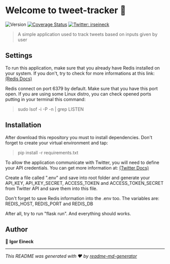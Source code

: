 # Welcome to tweet-tracker 👋

![Version](https://img.shields.io/badge/version-0.2-blue.svg?cacheSeconds=2592000)
[![Coverage Status](https://coveralls.io/repos/github/igoreineck/tweet-tracker/badge.svg?branch=master)](https://coveralls.io/github/igoreineck/tweet-tracker?branch=master)
[![Twitter: irseineck](https://img.shields.io/twitter/follow/irseineck.svg?style=social)](https://twitter.com/irseineck)

> A simple application used to track tweets based on inputs given by user

## Settings

To run this application, make sure that you already have Redis installed on your system.
If you don't, try to check for more informations at this link: [(Redis Docs)](https://redis.io/documentation)

Redis connect on port 6379 by default. Make sure that you have this port open.
If you are using some Linux distro, you can check opened ports putting in your terminal this command:

> sudo lsof -i -P -n | grep LISTEN

## Installation

After download this repository you must to install dependencies. Don't forget to create your virtual environment and tap:

> pip install -r requirements.txt

To allow the application communicate with Twitter, you will need to define your API credentials.
You can get more information at: [(Twitter Docs)](https://developer.twitter.com/)

Create a file called ".env" and save into root folder and generate your API_KEY, API_KEY_SECRET, ACCESS_TOKEN and ACCESS_TOKEN_SECRET from Twitter API and save them into this file.

Don't forget to save Redis information into the .env too. The variables are: REDIS_HOST, REDIS_PORT and REDIS_DB

After all, try to run "flask run". And everything should works.

## Author

👤 **Igor Eineck**

---

_This README was generated with ❤️ by [readme-md-generator](https://github.com/kefranabg/readme-md-generator)_

